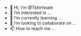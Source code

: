 - 👋 Hi, I’m @Tshirtwale
- 👀 I’m interested in ...
- 🌱 I’m currently learning ...
- 💞️ I’m looking to collaborate on ...
- 📫 How to reach me ...

<!---
Tshirtwale/Tshirtwale is a ✨ special ✨ repository because its `README.md` (this file) appears on your GitHub profile.
You can click the Preview link to take a look at your changes.
--->
